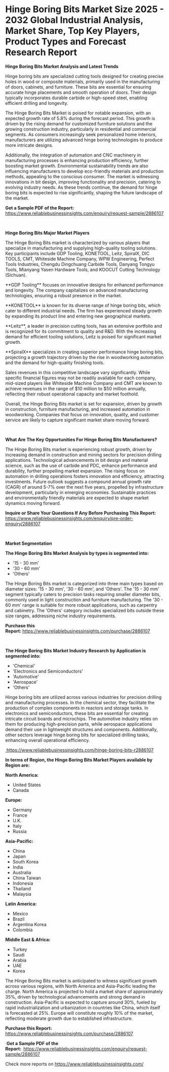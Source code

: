 <p><h1>Hinge Boring Bits Market Size 2025 - 2032 Global Industrial Analysis, Market Share, Top Key Players, Product Types and Forecast Research Report</h1></p><p><strong>Hinge Boring Bits Market Analysis and Latest Trends</strong></p>
<p><p>Hinge boring bits are specialized cutting tools designed for creating precise holes in wood or composite materials, primarily used in the manufacturing of doors, cabinets, and furniture. These bits are essential for ensuring accurate hinge placements and smooth operation of doors. Their design typically incorporates durable carbide or high-speed steel, enabling efficient drilling and longevity.</p><p>The Hinge Boring Bits Market is poised for notable expansion, with an expected growth rate of 5.8% during the forecast period. This growth is driven by the rising demand for customized furniture solutions and the growing construction industry, particularly in residential and commercial segments. As consumers increasingly seek personalized home interiors, manufacturers are utilizing advanced hinge boring technologies to produce more intricate designs.</p><p>Additionally, the integration of automation and CNC machinery in manufacturing processes is enhancing production efficiency, further boosting market growth. Environmental sustainability trends are also influencing manufacturers to develop eco-friendly materials and production methods, appealing to the conscious consumer. The market is witnessing innovations in bit design, improving functionality and precision, catering to evolving industry needs. As these trends continue, the demand for hinge boring bits is expected to rise significantly, shaping the future landscape of the market.</p></p>
<p><strong>Get a Sample PDF of the Report:&nbsp;</strong> <a href="https://www.reliablebusinessinsights.com/enquiry/request-sample/2886107?utm_campaign=2111&utm_medium=2&utm_source=Github&utm_content=ia&utm_term=13032025&utm_id=hinge-boring-bits">https://www.reliablebusinessinsights.com/enquiry/request-sample/2886107</a></p>
<p>&nbsp;</p>
<p><strong>Hinge Boring Bits Major Market Players</strong></p>
<p><p>The Hinge Boring Bits market is characterized by various players that specialize in manufacturing and supplying high-quality tooling solutions. Key participants include GDP Tooling, KONETOOL, Leitz, SpiralX, DIC TOOLS, CMT, Whiteside Machine Company, WPW Engineering, Perfect Tools Industries, Chengdu Dingchuang Carbide Tools, Danyang Tongyu Tools, Mianyang Yasen Hardware Tools, and KOOCUT Cutting Technology (Sichuan).</p><p>**GDP Tooling** focuses on innovative designs for enhanced performance and longevity. The company capitalizes on advanced manufacturing technologies, ensuring a robust presence in the market. </p><p>**KONETOOL** is known for its diverse range of hinge boring bits, which cater to different industrial needs. The firm has experienced steady growth by expanding its product line and entering new geographical markets.</p><p>**Leitz**, a leader in precision cutting tools, has an extensive portfolio and is recognized for its commitment to quality and R&D. With the increasing demand for efficient tooling solutions, Leitz is poised for significant market growth.</p><p>**SpiralX** specializes in creating superior performance hinge boring bits, projecting a growth trajectory driven by the rise in woodworking automation and the demand for high-quality finishing tools.</p><p>Sales revenues in this competitive landscape vary significantly. While specific financial figures may not be readily available for each company, mid-sized players like Whiteside Machine Company and CMT are known to achieve revenues in the range of $10 million to $50 million annually, reflecting their robust operational capacity and market foothold.</p><p>Overall, the Hinge Boring Bits market is set for expansion, driven by growth in construction, furniture manufacturing, and increased automation in woodworking. Companies that focus on innovation, quality, and customer service are likely to capture significant market share moving forward.</p></p>
<p>&nbsp;</p>
<p><strong>What Are The Key Opportunities For Hinge Boring Bits Manufacturers?</strong></p>
<p><p>The Hinge Boring Bits market is experiencing robust growth, driven by increasing demand in construction and mining sectors for precision drilling applications. Technological advancements in bit design and material science, such as the use of carbide and PDC, enhance performance and durability, further propelling market expansion. The rising focus on automation in drilling operations fosters innovation and efficiency, attracting investments. Future outlook suggests a compound annual growth rate (CAGR) of around 5-7% over the next five years, propelled by infrastructure development, particularly in emerging economies. Sustainable practices and environmentally friendly materials are expected to shape market dynamics moving forward.</p></p>
<p><strong>Inquire or Share Your Questions If Any Before Purchasing This Report:</strong> <a href="https://www.reliablebusinessinsights.com/enquiry/pre-order-enquiry/2886107?utm_campaign=2111&utm_medium=2&utm_source=Github&utm_content=ia&utm_term=13032025&utm_id=hinge-boring-bits">https://www.reliablebusinessinsights.com/enquiry/pre-order-enquiry/2886107</a></p>
<p>&nbsp;</p>
<p><strong>Market Segmentation</strong></p>
<p><strong>The Hinge Boring Bits Market Analysis by types is segmented into:</strong></p>
<p><ul><li>'15 - 30 mm'</li><li>'30 - 60 mm'</li><li>'Others'</li></ul></p>
<p><p>The Hinge Boring Bits market is categorized into three main types based on diameter sizes: '15 - 30 mm', '30 - 60 mm', and 'Others'. The '15 - 30 mm' segment typically caters to precision tasks requiring smaller diameter bits, commonly used in light construction and furniture manufacturing. The '30 - 60 mm' range is suitable for more robust applications, such as carpentry and cabinetry. The 'Others' category includes specialized bits outside these size ranges, addressing niche industry requirements.</p></p>
<p><strong>Purchase this Report:&nbsp;</strong><a href="https://www.reliablebusinessinsights.com/purchase/2886107?utm_campaign=2111&utm_medium=2&utm_source=Github&utm_content=ia&utm_term=13032025&utm_id=hinge-boring-bits">https://www.reliablebusinessinsights.com/purchase/2886107</a></p>
<p>&nbsp;</p>
<p><strong>The Hinge Boring Bits Market Industry Research by Application is segmented into:</strong></p>
<p><ul><li>'Chemical'</li><li>'Electronics and Semiconductors'</li><li>'Automotive'</li><li>'Aerospace'</li><li>'Others'</li></ul></p>
<p><p>Hinge boring bits are utilized across various industries for precision drilling and manufacturing processes. In the chemical sector, they facilitate the production of complex components in reactors and storage tanks. In electronics and semiconductors, these bits are essential for creating intricate circuit boards and microchips. The automotive industry relies on them for producing high-precision parts, while aerospace applications demand their use in lightweight structures and components. Additionally, other sectors leverage hinge boring bits for specialized drilling tasks, enhancing overall operational efficiency.</p></p>
<p><a href="https://www.reliablebusinessinsights.com/hinge-boring-bits-r2886107?utm_campaign=2111&utm_medium=2&utm_source=Github&utm_content=ia&utm_term=13032025&utm_id=hinge-boring-bits">&nbsp;https://www.reliablebusinessinsights.com/hinge-boring-bits-r2886107</a></p>
<p><strong>In terms of Region, the Hinge Boring Bits Market Players available by Region are:</strong></p>
<p>
    <p> <strong> North America: </strong>
        <ul>
            <li>United States</li>
            <li>Canada</li>
        </ul>
        </p> 
    <p> <strong> Europe: </strong>
        <ul>
            <li>Germany</li>
            <li>France</li>
            <li>U.K.</li>
            <li>Italy</li>
            <li>Russia</li>
        </ul>
        </p> 
    <p> <strong> Asia-Pacific: </strong>
        <ul>
            <li>China</li>
            <li>Japan</li>
            <li>South Korea</li>
            <li>India</li>
            <li>Australia</li>
            <li>China Taiwan</li>
            <li>Indonesia</li>
            <li>Thailand</li>
            <li>Malaysia</li>
        </ul>
        </p> 
    <p> <strong> Latin America: </strong>
        <ul>
            <li>Mexico</li>
            <li>Brazil</li>
            <li>Argentina Korea</li>
            <li>Colombia</li>
        </ul>
        </p> 
    <p> <strong> Middle East & Africa: </strong>
        <ul>
            <li>Turkey</li>
            <li>Saudi</li>
            <li>Arabia</li>
            <li>UAE</li>
            <li>Korea</li>
        </ul>
    </p>
    </p>
<p><p>The Hinge Boring Bits market is anticipated to witness significant growth across various regions, with North America and Asia-Pacific leading the charge. North America is projected to hold a market share of approximately 35%, driven by technological advancements and strong demand in construction. Asia-Pacific is expected to capture around 30%, fueled by rapid industrialization and urbanization in countries like China, which itself is forecasted at 25%. Europe will constitute roughly 10% of the market, reflecting moderate growth due to established infrastructure.</p></p>
<p><strong>Purchase this Report: </strong><a href="https://www.reliablebusinessinsights.com/purchase/2886107?utm_campaign=2111&utm_medium=2&utm_source=Github&utm_content=ia&utm_term=13032025&utm_id=hinge-boring-bits">https://www.reliablebusinessinsights.com/purchase/2886107</a></p>
<p>&nbsp;<strong>Get a Sample PDF of the Report:&nbsp;&nbsp;</strong><a href="https://www.reliablebusinessinsights.com/enquiry/request-sample/2886107?utm_campaign=2111&utm_medium=2&utm_source=Github&utm_content=ia&utm_term=13032025&utm_id=hinge-boring-bits">https://www.reliablebusinessinsights.com/enquiry/request-sample/2886107</a></p>
<p><strong></strong></p>
<p>Check more reports on <a href="https://www.reliablebusinessinsights.com/?utm_campaign=2111&utm_medium=2&utm_source=Github&utm_content=ia&utm_term=13032025&utm_id=hinge-boring-bits">https://www.reliablebusinessinsights.com/</a></p>